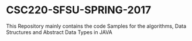 # CSC220-SFSU-SPRING-2017
This Repository mainly contains the code Samples for the algorithms, Data Structures and Abstract Data Types in JAVA
